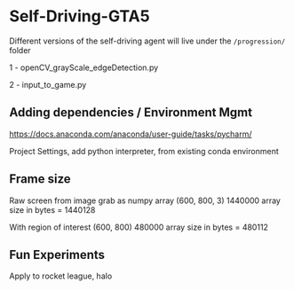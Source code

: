 # Self-Driving-GTA5

Different versions of the self-driving agent will live under the 
`/progression/` folder 

1 - openCV_grayScale_edgeDetection.py 

2 - input_to_game.py


## Adding dependencies / Environment Mgmt
https://docs.anaconda.com/anaconda/user-guide/tasks/pycharm/

Project Settings, add python interpreter, from existing conda environment

## Frame size

Raw screen from image grab as numpy array
(600, 800, 3) 1440000
array size in bytes =  1440128

With region of interest
(600, 800) 480000
array size in bytes =  480112

## Fun Experiments

Apply to rocket league, halo
